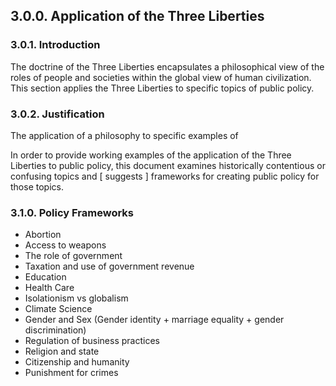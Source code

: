 ## 3.0.0. Application of the Three Liberties

### 3.0.1.  Introduction
The doctrine of the Three Liberties encapsulates a philosophical view of the roles of people and societies within the global view of human civilization.  This section applies the Three Liberties to specific topics of public policy.  

### 3.0.2.  Justification
The application of a philosophy to specific examples of 

In order to provide working examples of the application of the Three Liberties to public policy, this document examines historically contentious or confusing topics and [ suggests ] frameworks for creating public policy for those topics.


### 3.1.0. Policy Frameworks

- Abortion
- Access to weapons
- The role of government
- Taxation and use of government revenue
- Education
- Health Care
- Isolationism vs globalism
- Climate Science
- Gender and Sex (Gender identity + marriage equality + gender discrimination)
- Regulation of business practices
- Religion and state
- Citizenship and humanity
- Punishment for crimes
